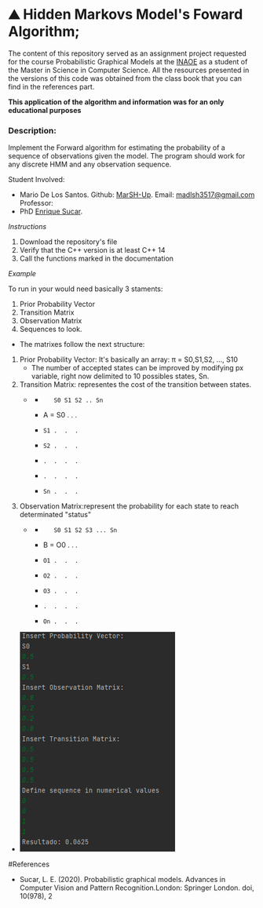 <h1>&#9968 Hidden Markovs Model's Foward Algorithm;</h1>

The content of this repository served as an assignment project requested for the course Probabilistic Graphical Models at the <a href="https://www.inaoep.mx/">INAOE</a> as a student of the Master in Science in Computer Science. All the resources presented in the versions of this code was obtained from the class book that you can find in the references part. 

<strong>This application of the algorithm and information was for an only educational purposes</strong>

<h3>Description:</h3> Implement the Forward algorithm for estimating the probability of a sequence of observations given the model. The program should work for any discrete HMM and any observation sequence.

Student Involved:
- Mario De Los Santos. Github: <a href="https://github.com/MarSH-Up">MarSH-Up</a>. Email: madlsh3517@gmail.com
Professor:
- PhD <a href="https://ccc.inaoep.mx/~esucar/">Enrique Sucar</a>.


<em>Instructions</em>
1. Download the repository's file
2. Verify that the C++ version is at least C++ 14
3. Call the functions marked in the documentation


<em>Example</em>

To run in your would need basically 3 staments:
1. Prior Probability Vector
2. Transition Matrix
3. Observation Matrix
4. Sequences to look.

- The matrixes follow the next structure:
1. Prior Probability Vector: It's basically an array: 
        π = S0,S1,S2, ..., S10
    - The number of accepted states can be improved by modifying px variable, right now delimited to 10 possibles states, Sn.
2. Transition Matrix: representes the cost of the transition between states.
    -    *        S0 S1 S2 .. Sn
         * A = S0 .  .  .
         *     S1 .  .  .
         *     S2 .  .  .
         *     .  .  .  .
         *     .  .  .  .
         *     Sn .  .  .
3. Observation Matrix:represent the probability for each state to reach determinated "status"
    -   *        S0 S1 S2 S3 ... Sn
        * B = O0 .  .  .
        *     O1 .  .  .
        *     O2 .  .  .
        *     O3 .  .  .
        *     .  .  .  .
        *     On .  .  .
- ![Console example](Console_example.PNG)

#References
-  Sucar, L. E. (2020). Probabilistic graphical models. Advances in Computer Vision and Pattern Recognition.London: Springer London. doi, 10(978), 2
